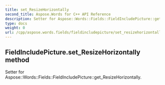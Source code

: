 ```yaml
---
title: set_ResizeHorizontally
second_title: Aspose.Words for C++ API Reference
description: Setter for Aspose::Words::Fields::FieldIncludePicture::get_ResizeHorizontally. 
type: docs
weight: 0
url: /cpp/aspose.words.fields/fieldincludepicture/set_resizehorizontally/
---
```

## FieldIncludePicture.set_ResizeHorizontally method


Setter for Aspose::Words::Fields::FieldIncludePicture::get_ResizeHorizontally. 


